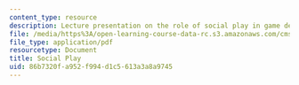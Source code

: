 ```yaml
---
content_type: resource
description: Lecture presentation on the role of social play in game design.
file: /media/https%3A/open-learning-course-data-rc.s3.amazonaws.com/cms-608-game-design-spring-2008/86b7320fa952f994d1c5613a3a8a9745_MITCMS_608s08_lec29.pdf
file_type: application/pdf
resourcetype: Document
title: Social Play
uid: 86b7320f-a952-f994-d1c5-613a3a8a9745
---
```

